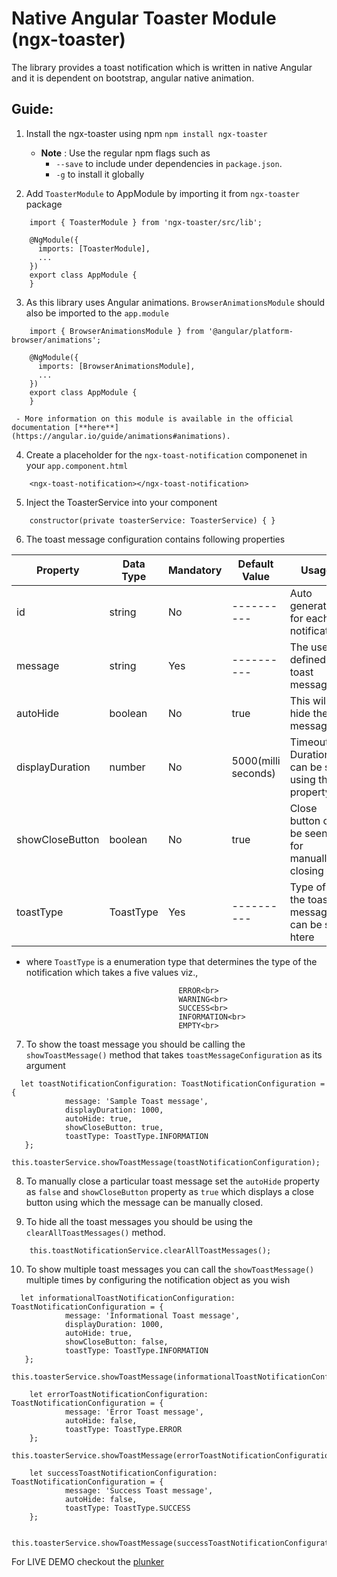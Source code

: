 Native Angular Toaster Module (ngx-toaster)
==============================================

The library provides a toast notification which is written in native Angular and it is dependent on bootstrap, angular native animation.



## Guide:
 1. Install the ngx-toaster using npm
    `npm install ngx-toaster`
     - **Note** : Use the regular npm flags such as 
         - `--save` to include under dependencies in `package.json`.
         - `-g` to install it globally
         
 2. Add `ToasterModule` to AppModule by importing it from `ngx-toaster` package 
```
    import { ToasterModule } from 'ngx-toaster/src/lib';
    
    @NgModule({
      imports: [ToasterModule],
      ...
    })
    export class AppModule {
    }
```

 3. As this library uses Angular animations. `BrowserAnimationsModule` should also be imported to the `app.module` 
```
    import { BrowserAnimationsModule } from '@angular/platform-browser/animations';

    @NgModule({
      imports: [BrowserAnimationsModule],
      ...
    })
    export class AppModule {
    }
```
     - More information on this module is available in the official documentation [**here**](https://angular.io/guide/animations#animations).

  4. Create a placeholder for the `ngx-toast-notification` componenet in your `app.component.html`
```
    <ngx-toast-notification></ngx-toast-notification>
```

  5. Inject the ToasterService into your component
```
    constructor(private toasterService: ToasterService) { }
```

  6. The toast message configuration contains following properties<br/>

|**Property**    | **Data Type** |  **Mandatory**   |   **Default Value**     |               **Usage**                            |
| ------------   |  ----------   |  --------------  |  ---------------------  |  ----------------------------------------------    |
| id              |   string      |       No         |   ----------            |  Auto generated for each notification             |
| message         |   string      |       Yes        |   ----------            |  The user defined toast message                   |
| autoHide        |   boolean     |       No         |     true                |  This will hide the message                       |
| displayDuration |   number      |       No         |     5000(milli seconds) |  Timeout Duration can be set using this property  |
| showCloseButton |   boolean     |       No         |     true                |  Close button can be seen for manually closing it |
| toastType       |   ToastType   |       Yes        |   ----------            |  Type of the toast message can be set htere       |

- where `ToastType` is a enumeration type that determines the type of the notification which takes a five values viz.,

                                        ERROR<br>
                                        WARNING<br>
                                        SUCCESS<br>
                                        INFORMATION<br>
                                        EMPTY<br>

7. To show the toast message you should be calling the `showToastMessage()` method that takes `toastMessageConfiguration` as its argument
  ```
    let toastNotificationConfiguration: ToastNotificationConfiguration = {
              message: 'Sample Toast message',
              displayDuration: 1000,
              autoHide: true,
              showCloseButton: true,
              toastType: ToastType.INFORMATION
     };
     this.toasterService.showToastMessage(toastNotificationConfiguration);
  ```
8. To manually close a particular toast message set the `autoHide` property as `false` and `showCloseButton` property as `true` which displays a close button using which the message can be manually closed.
  
9. To hide all the toast messages you should be using the `clearAllToastMessages()` method.
  ```
      this.toastNotificationService.clearAllToastMessages();
  ```
  
10. To show multiple toast messages you can call the `showToastMessage()` multiple times by configuring the notification object as you wish
  ```
    let informationalToastNotificationConfiguration: ToastNotificationConfiguration = {
              message: 'Informational Toast message',
              displayDuration: 1000,
              autoHide: true,
              showCloseButton: false,
              toastType: ToastType.INFORMATION
     };
      this.toasterService.showToastMessage(informationalToastNotificationConfiguration);
      
      let errorToastNotificationConfiguration: ToastNotificationConfiguration = {
              message: 'Error Toast message',
              autoHide: false,
              toastType: ToastType.ERROR
      };
      this.toasterService.showToastMessage(errorToastNotificationConfiguration);
      
      let successToastNotificationConfiguration: ToastNotificationConfiguration = {
              message: 'Success Toast message',
              autoHide: false,
              toastType: ToastType.SUCCESS
      };      
      
      this.toasterService.showToastMessage(successToastNotificationConfiguration);
  ```
  
For LIVE DEMO checkout the [plunker](https://plnkr.co/edit/ae4rj2eq8oZEeK8pN6RN?p=preview)

